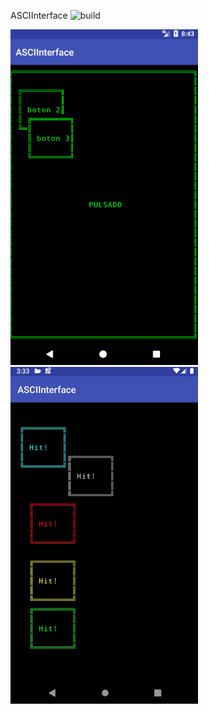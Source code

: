 ASCIInterface ![build](https://travis-ci.org/danielceinos/ASCIInterface.svg?branch=develop)

<img src="https://raw.githubusercontent.com/danielceinos/ASCIInterface/develop/gifs/ascii_test_4.gif" width="300"  />
<img src="https://raw.githubusercontent.com/danielceinos/ASCIInterface/develop/gifs/screenshot_colors.jpg" width="300"  />
